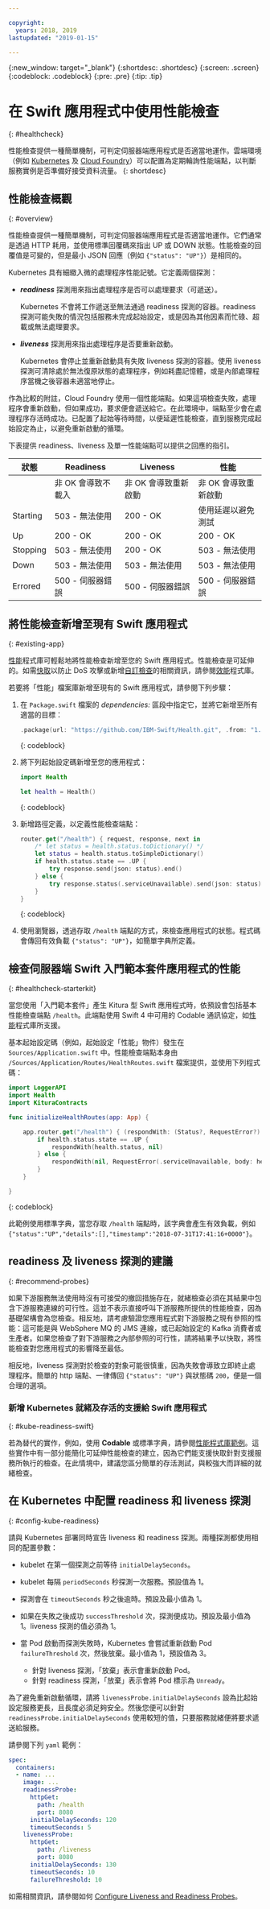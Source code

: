 ```yaml
---

copyright:
  years: 2018, 2019
lastupdated: "2019-01-15"

---
```


{:new_window: target="_blank"}
{:shortdesc: .shortdesc}
{:screen: .screen}
{:codeblock: .codeblock}
{:pre: .pre}
{:tip: .tip}

# 在 Swift 應用程式中使用性能檢查
{: #healthcheck}

性能檢查提供一種簡單機制，可判定伺服器端應用程式是否適當地運作。雲端環境（例如 [Kubernetes](https://www.ibm.com/cloud/container-service) 及 [Cloud Foundry](https://www.ibm.com/cloud/cloud-foundry)）可以配置為定期輪詢性能端點，以判斷服務實例是否準備好接受資料流量。
{: shortdesc}

## 性能檢查概觀
{: #overview}

性能檢查提供一種簡單機制，可判定伺服器端應用程式是否適當地運作。它們通常是透過 HTTP 耗用，並使用標準回覆碼來指出 UP 或 DOWN 狀態。性能檢查的回覆值是可變的，但是最小 JSON 回應（例如 `{"status": "UP"}`）是相同的。

Kubernetes 具有細緻入微的處理程序性能記號。它定義兩個探測：

- _**readiness**_ 探測用來指出處理程序是否可以處理要求（可遞送）。

  Kubernetes 不會將工作遞送至無法通過 readiness 探測的容器。readiness 探測可能失敗的情況包括服務未完成起始設定，或是因為其他因素而忙碌、超載或無法處理要求。

- _**liveness**_ 探測用來指出處理程序是否要重新啟動。

  Kubernetes 會停止並重新啟動具有失敗 liveness 探測的容器。使用 liveness 探測可清除處於無法復原狀態的處理程序，例如耗盡記憶體，或是內部處理程序當機之後容器未適當地停止。

作為比較的附註，Cloud Foundry 使用一個性能端點。如果這項檢查失敗，處理程序會重新啟動，但如果成功，要求便會遞送給它。在此環境中，端點至少會在處理程序存活時成功。已配置了起始等待時間，以便延遲性能檢查，直到服務完成起始設定為止，以避免重新啟動的循環。

下表提供 readiness、liveness 及單一性能端點可以提供之回應的指引。

|狀態| Readiness                   | Liveness                   |性能|
|----------|-----------------------------|----------------------------|---------------------------|
|          | 非 OK 會導致不載入| 非 OK 會導致重新啟動| 非 OK 會導致重新啟動|
| Starting | 503 - 無法使用| 200 - OK                   |使用延遲以避免測試|
| Up       | 200 - OK                   | 200 - OK                   | 200 - OK                   |
| Stopping | 503 - 無法使用| 200 - OK                   | 503 - 無法使用|
| Down     | 503 - 無法使用| 503 - 無法使用| 503 - 無法使用|
| Errored  | 500 - 伺服器錯誤| 500 - 伺服器錯誤| 500 - 伺服器錯誤|

## 將性能檢查新增至現有 Swift 應用程式
{: #existing-app}

[性能](https://github.com/IBM-Swift/Health)程式庫可輕鬆地將性能檢查新增至您的 Swift 應用程式。性能檢查是可延伸的。如需[快取](https://github.com/IBM-Swift/Health#caching)以防止 DoS 攻擊或新增[自訂檢查](https://github.com/IBM-Swift/Health#implementing-a-health-check)的相關資訊，請參閱[效能](https://github.com/IBM-Swift/Health)程式庫。

若要將「性能」檔案庫新增至現有的 Swift 應用程式，請參閱下列步驟：

1. 在 `Package.swift` 檔案的 *dependencies:* 區段中指定它，並將它新增至所有適當的目標：

    ```swift
    .package(url: "https://github.com/IBM-Swift/Health.git", .from: "1.0.0"),
    ```
    {: codeblock}

2. 將下列起始設定碼新增至您的應用程式：

    ```swift
    import Health

    let health = Health()
    ```
    {: codeblock}

3. 新增路徑定義，以定義性能檢查端點：

    ```swift
    router.get("/health") { request, response, next in
        /* let status = health.status.toDictionary() */
        let status = health.status.toSimpleDictionary()
        if health.status.state == .UP {
            try response.send(json: status).end()
        } else {
            try response.status(.serviceUnavailable).send(json: status).end()
        }
    }
    ```
    {: codeblock}

4. 使用瀏覽器，透過存取 `/health` 端點的方式，來檢查應用程式的狀態。程式碼會傳回有效負載 `{"status": "UP"}`，如簡單字典所定義。

## 檢查伺服器端 Swift 入門範本套件應用程式的性能
{: #healthcheck-starterkit}

當您使用「入門範本套件」產生 Kitura 型 Swift 應用程式時，依預設會包括基本性能檢查端點 `/health`。此端點使用 Swift 4 中可用的 Codable 通訊協定，如[性能](https://github.com/IBM-Swift/Health)程式庫所支援。

基本起始設定碼（例如，起始設定「性能」物件）發生在 `Sources/Application.swift` 中。性能檢查端點本身由 `/Sources/Application/Routes/HealthRoutes.swift` 檔案提供，並使用下列程式碼：

```swift
import LoggerAPI
import Health
import KituraContracts

func initializeHealthRoutes(app: App) {

    app.router.get("/health") { (respondWith: (Status?, RequestError?) -> Void) -> Void in
        if health.status.state == .UP {
            respondWith(health.status, nil)
        } else {
            respondWith(nil, RequestError(.serviceUnavailable, body: health.status))
        }
    }

}
```
{: codeblock}

此範例使用標準字典，當您存取 `/health` 端點時，該字典會產生有效負載，例如 `{"status":"UP","details":[],"timestamp":"2018-07-31T17:41:16+0000"}`。

## readiness 及 liveness 探測的建議
{: #recommend-probes}

如果下游服務無法使用時沒有可接受的撤回措施存在，就緒檢查必須在其結果中包含下游服務連線的可行性。這並不表示直接呼叫下游服務所提供的性能檢查，因為基礎架構會為您檢查。相反地，請考慮驗證您應用程式對下游服務之現有參照的性能：這可能是與 WebSphere MQ 的 JMS 連線，或已起始設定的 Kafka 消費者或生產者。如果您檢查了對下游服務之內部參照的可行性，請將結果予以快取，將性能檢查對您應用程式的影響降至最低。

相反地，liveness 探測對於檢查的對象可能很慎重，因為失敗會導致立即終止處理程序。簡單的 http 端點、一律傳回 `{"status": "UP"}` 與狀態碼 `200`，便是一個合理的選項。

### 新增 Kubernetes 就緒及存活的支援給 Swift 應用程式
{: #kube-readiness-swift}

若為替代的實作，例如，使用 **Codable** 或標準字典，請參閱[性能程式庫範例](https://github.com/IBM-Swift/Health#usage)。這些實作中有一部分能簡化可延伸性能檢查的建立，因為它們能支援快取針對支援服務所執行的檢查。在此情境中，建議您區分簡單的存活測試，與較強大而詳細的就緒檢查。

## 在 Kubernetes 中配置 readiness 和 liveness 探測
{: #config-kube-readiness}

請與 Kubernetes 部署同時宣告 liveness 和 readiness 探測。兩種探測都使用相同的配置參數：

* kubelet 在第一個探測之前等待 `initialDelaySeconds`。

* kubelet 每隔 `periodSeconds` 秒探測一次服務。預設值為 1。

* 探測會在 `timeoutSeconds` 秒之後逾時。預設及最小值為 1。

* 如果在失敗之後成功 `successThreshold` 次，探測便成功。預設及最小值為 1。liveness 探測的值必須為 1。

* 當 Pod 啟動而探測失敗時，Kubernetes 會嘗試重新啟動 Pod `failureThreshold` 次，然後放棄。最小值為 1，預設值為 3。
    - 針對 liveness 探測，「放棄」表示會重新啟動 Pod。
    - 針對 readiness 探測，「放棄」表示會將 Pod 標示為 `Unready`。

為了避免重新啟動循環，請將 `livenessProbe.initialDelaySeconds` 設為比起始設定服務更長，且長度必須足夠安全。然後您便可以針對 `readinessProbe.initialDelaySeconds` 使用較短的值，只要服務就緒便將要求遞送給服務。

請參閱下列 `yaml` 範例：
```yaml
spec:
  containers:
  - name: ...
    image: ...
    readinessProbe:
      httpGet:
        path: /health
        port: 8080
      initialDelaySeconds: 120
      timeoutSeconds: 5
    livenessProbe:
      httpGet:
        path: /liveness
        port: 8080
      initialDelaySeconds: 130
      timeoutSeconds: 10
      failureThreshold: 10
```

如需相關資訊，請參閱如何 [Configure Liveness and Readiness Probes](https://kubernetes.io/docs/tasks/configure-pod-container/configure-liveness-readiness-probes/)。
